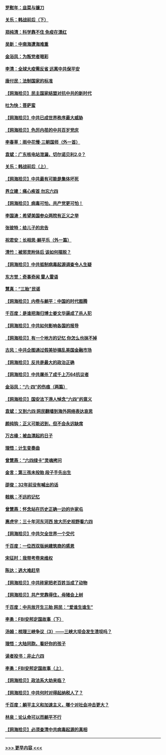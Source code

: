 #### [罗慰年：韭菜与镰刀](../pages/nsc993/n13034374.md?t=06211052) 
#### [关乐：韩战前后（下）](../pages/nsc993/n13034113.md?t=06211052) 
#### [郑纯清：科学靠不住 免疫在漂红](../pages/nsc993/n13034093.md?t=06211052) 
#### [吴新：中南海遭海难重](../pages/nsc993/n13034084.md?t=06211052) 
#### [金浴凤：为叛党者喝彩](../pages/nsc993/n13034058.md?t=06211052) 
#### [李清：全球大疫需反省 远离中共保平安](../pages/nsc993/n13033784.md?t=06211052) 
#### [唐付民：法制国家的标准](../pages/nsc993/n13032944.md?t=06211052) 
#### [【网海拾贝】民主国家结盟对抗中共的新时代](../pages/nsc993/n13031717.md?t=06211052) 
#### [吐为快：菩萨蛮](../pages/nsc993/n13030033.md?t=06211052) 
#### [【网海拾贝】中共已成世界秩序最大威胁](../pages/nsc993/n13028138.md?t=06211052) 
#### [【网海拾贝】色厉内荏的中共百岁党庆](../pages/nsc993/n13025582.md?t=06211052) 
#### [李春草：雨中花慢‧三朝国师（外一首）](../pages/nsc993/n13025567.md?t=06211052) 
#### [袁斌：广东核电站泄漏，切尔诺贝利2.0？](../pages/nsc993/n13025475.md?t=06211052) 
#### [关乐：韩战前后（上）](../pages/nsc993/n13025387.md?t=06211052) 
#### [【网海拾贝】中共最有可能是集体坏死](../pages/nsc993/n13023101.md?t=06211052) 
#### [界立建：痛心疾首 勿忘六四](../pages/nsc993/n13022339.md?t=06211052) 
#### [【网海拾贝】病毒可怕，共产党更可怕！](../pages/nsc993/n13020728.md?t=06211052) 
#### [李国涛：希望美国参众两院有正义之举](../pages/nsc993/n13020674.md?t=06211052) 
#### [张彼特：给儿子的忠告](../pages/nsc993/n13018934.md?t=06211052) 
#### [祝君安：长相思‧躺平乐（外一篇）](../pages/nsc993/n13018923.md?t=06211052) 
#### [清竹：被邪灵附体后 该如何摆脱？](../pages/nsc993/n13018877.md?t=06211052) 
#### [【网海拾贝】中共抵制病毒起源调查令人生疑](../pages/nsc993/n13017785.md?t=06211052) 
#### [东方觉：奇事奇闻 雷人雷语](../pages/nsc993/n13017577.md?t=06211052) 
#### [慧真：“三胎”民谣](../pages/nsc993/n13017394.md?t=06211052) 
#### [【网海拾贝】内卷与躺平：中国的时代图腾](../pages/nsc993/n13016128.md?t=06211052) 
#### [千百度：是谁把海归博士姜文华逼成了杀人犯](../pages/nsc993/n13015218.md?t=06211052) 
#### [【网海拾贝】中共如何影响各国的报导](../pages/nsc993/n13012599.md?t=06211052) 
#### [【网海拾贝】有一个地方的记忆 你怎么也抹不掉](../pages/nsc993/n13009802.md?t=06211052) 
#### [古风：中共企图通过假美钞搞乱美国金融市场](../pages/nsc993/n13009626.md?t=06211052) 
#### [【网海拾贝】反共是最大的政治正确](../pages/nsc993/n13007051.md?t=06211052) 
#### [【网海拾贝】中共屠杀了成千上万64抗议者](../pages/nsc993/n13002713.md?t=06211052) 
#### [金浴凤：“六·四”的伤痕（两篇）](../pages/nsc993/n13001719.md?t=06211052) 
#### [【网海拾贝】国安法下港人悼念“六四”的意义](../pages/nsc993/n13001039.md?t=06211052) 
#### [袁斌：又到六四 网民翻墙到海外网络表达哀思](../pages/nsc993/n13000995.md?t=06211052) 
#### [颜纯钩：正义可能迟到，但不会永远缺席](../pages/nsc993/n13000920.md?t=06211052) 
#### [万古缘：被血漂起的日子](../pages/nsc993/n13000914.md?t=06211052) 
#### [理悟：计生变奏曲](../pages/nsc993/n13000414.md?t=06211052) 
#### [曾慧燕：“六四绿卡”灵魂拷问](../pages/nsc993/n13000277.md?t=06211052) 
#### [金言：第三孩未投胎 段子手先出生](../pages/nsc993/n13000215.md?t=06211052) 
#### [邵俊：32年前没有喊出的话](../pages/nsc993/n13000181.md?t=06211052) 
#### [戟枫：不远的记忆](../pages/nsc993/n13000121.md?t=06211052) 
#### [曾慧燕：怀念站在历史正确一边的许家屯](../pages/nsc993/n13000073.md?t=06211052) 
#### [惠虎宇：三十年河东河西 放大历史视野看六四](../pages/nsc993/n13000018.md?t=06211052) 
#### [【网海拾贝】中共欠全世界一个交代](../pages/nsc993/n12998706.md?t=06211052) 
#### [千百度：一位西双版纳建筑商的感恩](../pages/nsc993/n12998487.md?t=06211052) 
#### [宋征时：我带考卷来维权](../pages/nsc993/n12994088.md?t=06211052) 
#### [陈达：逃大难赶早](../pages/nsc993/n12993569.md?t=06211052) 
#### [【网海拾贝】中共砖家把老百姓当成了动物](../pages/nsc993/n12993483.md?t=06211052) 
#### [【网海拾贝】共产党靠得住，母猪会上树](../pages/nsc993/n12990730.md?t=06211052) 
#### [千百度：中共放开生三胎 网民：“爱谁生谁生”](../pages/nsc993/n12990644.md?t=06211052) 
#### [李勇：FBI安邦定国故事（下）](../pages/nsc993/n12987854.md?t=06211052) 
#### [汤姆：梳理三峡争议（3）——三峡大坝会发生溃坝吗？](../pages/nsc993/n12989806.md?t=06211052) 
#### [理悟：大陆同胞，看好你的孩子](../pages/nsc993/n12989778.md?t=06211052) 
#### [读者投书：非止六四](../pages/nsc993/n12989673.md?t=06211052) 
#### [李勇：FBI安邦定国故事（上）](../pages/nsc993/n12987749.md?t=06211052) 
#### [【网海拾贝】政法系大劫来临？](../pages/nsc993/n12987596.md?t=06211052) 
#### [【网海拾贝】中共何时对得起纳税人了？](../pages/nsc993/n12985578.md?t=06211052) 
#### [千百度：躺平主义和加速主义，哪个对社会冲击更大？](../pages/nsc993/n12985512.md?t=06211052) 
#### [林泉：论认命可以而躺平不行](../pages/nsc993/n12985505.md?t=06211052) 
#### [【网海拾贝】必须查清中共病毒起源的真相](../pages/nsc993/n12984276.md?t=06211052) 

----
#### [ >>> 更早内容 <<< ](../indexes/nsc993-earlier.md)
